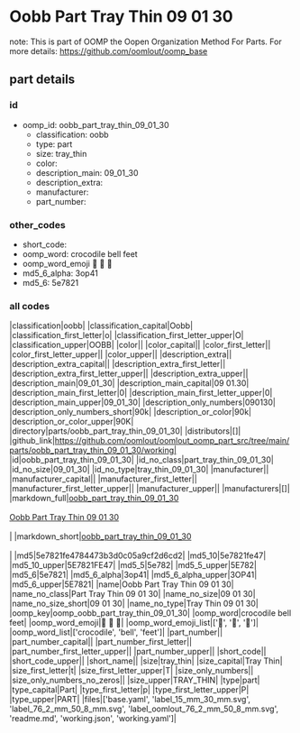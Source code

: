 # Oobb Part Tray Thin 09 01 30  

note: This is part of OOMP the Oopen Organization Method For Parts. For more details: https://github.com/oomlout/oomp_base

##  part details





### id
* oomp_id: oobb_part_tray_thin_09_01_30
  * classification: oobb
  * type: part
  * size: tray_thin
  * color: 
  * description_main: 09_01_30
  * description_extra: 
  * manufacturer: 
  * part_number: 

### other_codes
* short_code: 
* oomp_word: crocodile bell feet
* oomp_word_emoji :crocodile: :bell: :feet:
* md5_6_alpha: 3op41
* md5_6: 5e7821

### all codes 
|classification|oobb|
|classification_capital|Oobb|
|classification_first_letter|o|
|classification_first_letter_upper|O|
|classification_upper|OOBB|
|color||
|color_capital||
|color_first_letter||
|color_first_letter_upper||
|color_upper||
|description_extra||
|description_extra_capital||
|description_extra_first_letter||
|description_extra_first_letter_upper||
|description_extra_upper||
|description_main|09_01_30|
|description_main_capital|09 01.30|
|description_main_first_letter|0|
|description_main_first_letter_upper|0|
|description_main_upper|09_01_30|
|description_only_numbers|090130|
|description_only_numbers_short|90k|
|description_or_color|90k|
|description_or_color_upper|90K|
|directory|parts/oobb_part_tray_thin_09_01_30|
|distributors|[]|
|github_link|https://github.com/oomlout/oomlout_oomp_part_src/tree/main/parts/oobb_part_tray_thin_09_01_30/working|
|id|oobb_part_tray_thin_09_01_30|
|id_no_class|part_tray_thin_09_01_30|
|id_no_size|09_01_30|
|id_no_type|tray_thin_09_01_30|
|manufacturer||
|manufacturer_capital||
|manufacturer_first_letter||
|manufacturer_first_letter_upper||
|manufacturer_upper||
|manufacturers|[]|
|markdown_full|[oobb_part_tray_thin_09_01_30](https://github.com/oomlout/oomlout_oomp_part_src/tree/main/parts/oobb_part_tray_thin_09_01_30/working)<br>[](https://github.com/oomlout/oomlout_oomp_part_src/tree/main/parts/oobb_part_tray_thin_09_01_30/working)<br>[Oobb Part Tray Thin 09 01 30](https://github.com/oomlout/oomlout_oomp_part_src/tree/main/parts/oobb_part_tray_thin_09_01_30/working)<br><br>|
|markdown_short|[oobb_part_tray_thin_09_01_30](https://github.com/oomlout/oomlout_oomp_part_src/tree/main/parts/oobb_part_tray_thin_09_01_30/working)<br><br>|
|md5|5e7821fe4784473b3d0c05a9cf2d6cd2|
|md5_10|5e7821fe47|
|md5_10_upper|5E7821FE47|
|md5_5|5e782|
|md5_5_upper|5E782|
|md5_6|5e7821|
|md5_6_alpha|3op41|
|md5_6_alpha_upper|3OP41|
|md5_6_upper|5E7821|
|name|Oobb Part Tray Thin 09 01 30|
|name_no_class|Part Tray Thin 09 01 30|
|name_no_size|09 01 30|
|name_no_size_short|09 01 30|
|name_no_type|Tray Thin 09 01 30|
|oomp_key|oomp_oobb_part_tray_thin_09_01_30|
|oomp_word|crocodile bell feet|
|oomp_word_emoji|:crocodile: :bell: :feet:|
|oomp_word_emoji_list|[':crocodile:', ':bell:', ':feet:']|
|oomp_word_list|['crocodile', 'bell', 'feet']|
|part_number||
|part_number_capital||
|part_number_first_letter||
|part_number_first_letter_upper||
|part_number_upper||
|short_code||
|short_code_upper||
|short_name||
|size|tray_thin|
|size_capital|Tray Thin|
|size_first_letter|t|
|size_first_letter_upper|T|
|size_only_numbers||
|size_only_numbers_no_zeros||
|size_upper|TRAY_THIN|
|type|part|
|type_capital|Part|
|type_first_letter|p|
|type_first_letter_upper|P|
|type_upper|PART|
|files|['base.yaml', 'label_15_mm_30_mm.svg', 'label_76_2_mm_50_8_mm.svg', 'label_oomlout_76_2_mm_50_8_mm.svg', 'readme.md', 'working.json', 'working.yaml']|
